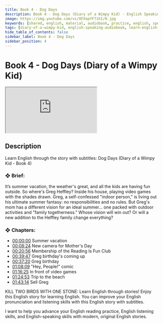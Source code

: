 ```yaml
---
title: Book 4 - Dog Days
description: Book 4 - Dog Days (Diary of a Wimpy Kid) - English Speaking Audiobook
image: https://img.youtube.com/vi/OFXopYF7ihI/0.jpg
keywords: [shared, english, material, audiobook, practice, english, speaking]
tags: [diary-of-a-wimpy-kid, english-speaking-audiobook, learn-english-through-story, effortless-english]
hide_table_of_contents: false
sidebar_label: Book 4 - Dog Days
sidebar_position: 4
---
```


# Book 4 - Dog Days (Diary of a Wimpy Kid)

<div class="video-container">
<iframe src="https://www.youtube.com/embed/OFXopYF7ihI?controls=0" title="YouTube video player"></iframe>
<a href="https://www.youtube.com/watch?list=PL5A1yOFUNhGpdcq6kVI2oSDiRAWLqkLx2&v=OFXopYF7ihI" target="_blank"></a>
</div>

## Description

Learn English through the story with subtitles: Dog Days (Diary of a Wimpy Kid - Book 4)

### ❖ Brief: 

It’s summer vacation, the weather's great, and all the kids are having fun outside. So where's Greg Heffley? Inside his house, playing video games with the shades drawn. Greg, a self-confessed "indoor person," is living out his ultimate summer fantasy: no responsibilities and no rules. But Greg's mom has a different vision for an ideal summer... one packed with outdoor activities and "family togetherness." Whose vision will win out? Or will a new addition to the Heffley family change everything?

### ❖ Chapters:
- [00:00:00](https://www.youtube.com/watch?list=PL5A1yOFUNhGpdcq6kVI2oSDiRAWLqkLx2&v=OFXopYF7ihI&t=0s) Summer vacation
- [00:08:24](https://www.youtube.com/watch?list=PL5A1yOFUNhGpdcq6kVI2oSDiRAWLqkLx2&v=OFXopYF7ihI&t=504s) New camera for Mother's Day
- [00:20:56](https://www.youtube.com/watch?list=PL5A1yOFUNhGpdcq6kVI2oSDiRAWLqkLx2&v=OFXopYF7ihI&t=1256s) Membership of the Reading Is Fun Club
- [00:39:47](https://www.youtube.com/watch?list=PL5A1yOFUNhGpdcq6kVI2oSDiRAWLqkLx2&v=OFXopYF7ihI&t=2387s) Greg birthday's coming up
- [00:37:20](https://www.youtube.com/watch?list=PL5A1yOFUNhGpdcq6kVI2oSDiRAWLqkLx2&v=OFXopYF7ihI&t=2240s) Greg birthday
- [01:08:09](https://www.youtube.com/watch?list=PL5A1yOFUNhGpdcq6kVI2oSDiRAWLqkLx2&v=OFXopYF7ihI&t=4089s) "Hey, People!" comic
- [01:16:25](https://www.youtube.com/watch?list=PL5A1yOFUNhGpdcq6kVI2oSDiRAWLqkLx2&v=OFXopYF7ihI&t=4585s) In front of video games
- [01:24:53](https://www.youtube.com/watch?list=PL5A1yOFUNhGpdcq6kVI2oSDiRAWLqkLx2&v=OFXopYF7ihI&t=5093s) Trip to the beach
- [01:43:14](https://www.youtube.com/watch?list=PL5A1yOFUNhGpdcq6kVI2oSDiRAWLqkLx2&v=OFXopYF7ihI&t=6194s) Sell Greg

KILL TWO BIRDS WITH ONE STONE: Learn English through stories! Enjoy this English story for learning English. You can improve your English pronunciation and listening skills with this English story with subtitles.

I want to help you advance your English reading practice, English listening skills, and English-speaking skills with modern, original English stories.